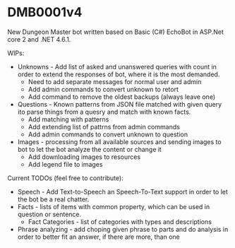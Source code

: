 # DMB0001v4
New Dungeon Master bot written based on Basic (C#) EchoBot in ASP.Net core 2 and .NET 4.6.1.

WIPs:
- Unknowns - Add list of asked and unanswered queries with count in order to extend the responses of bot, where it is the most demanded.
  - Need to add separate messages for normal user and admin
  - Add admin commands to convert unknown to retort
  - Add command to remove the oldest backups (always leave one)
- Questions - Known patterns from JSON file matched with given query ito parse things from a quesry and match with known facts.
  - Add matching with patterns
  - Add extending list of pattrns from admin commands
  - Add admin commands to convert unknown to question
- Images - processing from all available sources and sending images to bot to let the bot analyze the content or change it
  - Add downloading images to resources
  - Add legend file to images

Current TODOs (feel free to contribute):
- Speech - Add Text-to-Speech an Speech-To-Text support in order to let the bot be a real chatter.
- Facts - lists of items with common property, which can be used in question or sentence.
  - Fact Categories - list of categories with types and descriptions
- Phrase analyzing - add choping given phrase to parts and do analysis in order to better fit an answer, if there are more, than one
